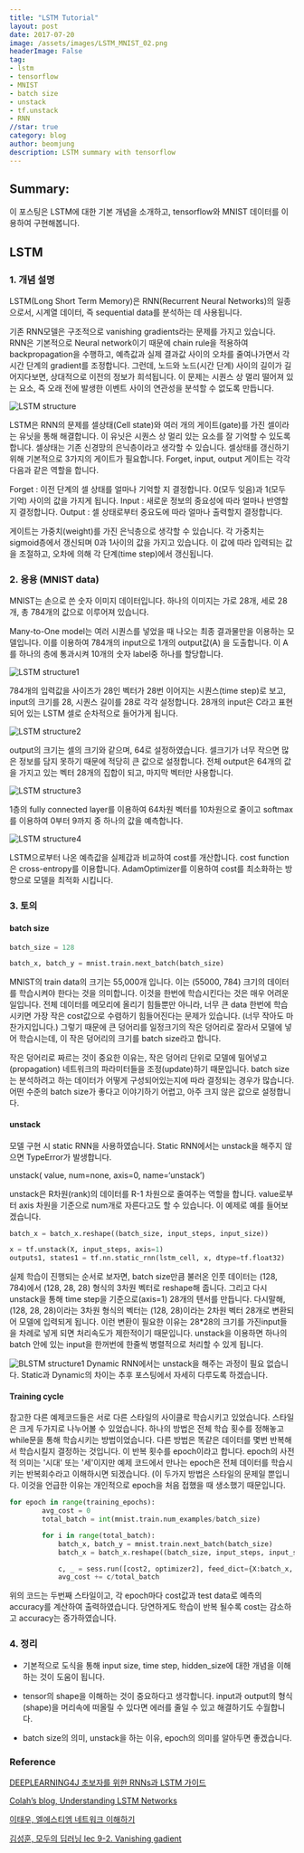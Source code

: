 ```yaml
---
title: "LSTM Tutorial"
layout: post
date: 2017-07-20
image: /assets/images/LSTM_MNIST_02.png
headerImage: False
tag:
- lstm
- tensorflow
- MNIST
- batch size
- unstack
- tf.unstack
- RNN
//star: true
category: blog
author: beomjung
description: LSTM summary with tensorflow
---
```


## Summary:

이 포스팅은 LSTM에 대한 기본 개념을 소개하고, tensorflow와 MNIST 데이터를 이용하여 구현해봅니다.



## LSTM 


### 1. 개념 설명

LSTM(Long Short Term Memory)은 RNN(Recurrent Neural Networks)의 일종으로서, 시계열 데이터, 즉 sequential data를 분석하는 데 사용됩니다. 

기존 RNN모델은 구조적으로 vanishing gradients라는 문제를 가지고 있습니다. RNN은 기본적으로 Neural network이기 때문에 chain rule을 적용하여 backpropagation을 수행하고, 예측값과 실제 결과값 사이의 오차를 줄여나가면서 각 시간 단계의 gradient를 조정합니다. 그런데, 노드와 노드(시간 단계) 사이의 길이가 길어지다보면, 상대적으로 이전의 정보가 희석됩니다. 이 문제는 시퀀스 상 멀리 떨어져 있는 요소, 즉 오래 전에 발생한 이벤트 사이의 연관성을 분석할 수 없도록 만듭니다.


![LSTM structure](/assets/images/LSTM_MNIST_00.png)

LSTM은 RNN의 문제를 셀상태(Cell state)와 여러 개의 게이트(gate)를 가진 셀이라는 유닛을 통해 해결합니다. 이 유닛은 시퀀스 상 멀리 있는 요소를 잘 기억할 수 있도록 합니다. 셀상태는 기존 신경망의 은닉층이라고 생각할 수 있습니다. 셀상태를 갱신하기 위해 기본적으로 3가지의 게이트가 필요합니다. Forget, input, output 게이트는 각각 다음과 같은 역할을 합니다. 

 Forget : 이전 단계의 셀 상태를 얼마나 기억할 지 결정합니다. 0(모두 잊음)과 1(모두 기억) 사이의 값을 가지게 됩니다.
 Input : 새로운 정보의 중요성에 따라 얼마나 반영할지 결정합니다.
 Output : 셀 상태로부터 중요도에 따라 얼마나 출력할지 결정합니다.

게이트는 가중치(weight)를 가진 은닉층으로 생각할 수 있습니다. 각 가중치는 sigmoid층에서 갱신되며 0과 1사이의 값을 가지고 있습니다. 이 값에 따라 입력되는 값을 조절하고, 오차에 의해 각 단계(time step)에서 갱신됩니다.
 


### 2. 응용 (MNIST data)

 MNIST는 손으로 쓴 숫자 이미지 데이터입니다. 하나의 이미지는 가로 28개, 세로 28개, 총 784개의 값으로 이루어져 있습니다. 

Many-to-One model는 여러 시퀀스를 넣었을 때 나오는 최종 결과물만을 이용하는 모델입니다. 이를 이용하여 784개의 input으로 1개의 output값(A) 을 도출합니다. 이 A를 하나의 층에 통과시켜 10개의 숫자 label중 하나를 할당합니다. 

![LSTM structure1](/assets/images/LSTM_MNIST_01.png)

784개의 입력값을 사이즈가 28인 벡터가 28번 이어지는 시퀀스(time step)로 보고, input의 크기를 28, 시퀀스 길이를 28로 각각 설정합니다. 28개의 input은 C라고 표현되어 있는 LSTM 셀로 순차적으로 들어가게 됩니다.

![LSTM structure2](/assets/images/LSTM_MNIST_02.png)

output의 크기는 셀의 크기와 같으며, 64로 설정하였습니다. 셀크기가 너무 작으면 많은 정보를 담지 못하기 때문에 적당히 큰 값으로 설정합니다. 전체 output은 64개의 값을 가지고 있는 벡터 28개의 집합이 되고, 마지막 벡터만 사용합니다. 

![LSTM structure3](/assets/images/LSTM_MNIST_03.png)

1층의 fully connected layer를 이용하여 64차원 벡터를 10차원으로 줄이고 softmax를 이용하여 0부터 9까지 중 하나의 값을 예측합니다.

![LSTM structure4](/assets/images/LSTM_MNIST_04.png)

LSTM으로부터 나온 예측값을 실제갑과 비교하여 cost를 개산합니다. cost function은 cross-entropy를 이용합니다. AdamOptimizer를 이용하여 cost를 최소화하는 방향으로 모델을 최적화 시킵니다.


### 3. 토의

#### **batch size**

```python
batch_size = 128 

batch_x, batch_y = mnist.train.next_batch(batch_size)
```
MNIST의 train data의 크기는 55,000개 입니다. 이는 (55000, 784) 크기의 데이터를 학습시켜야 한다는 것을 의미합니다. 이것을 한번에 학습시킨다는 것은 매우 어려운 일입니다. 전체 데이터를 메모리에 올리기 힘들뿐만 아니라, 너무 큰 data 한번에 학습시키면 가장 작은 cost값으로 수렴하기 힘들어진다는 문제가 있습니다. (너무 작아도 마찬가지입니다.) 그렇기 때문에 큰 덩어리를 일정크기의 작은 덩어리로 잘라서 모델에 넣어 학습시는데, 이 작은 덩어리의 크기를 batch size라고 합니다. 

작은 덩어리로 짜르는 것이 중요한 이유는, 작은 덩어리 단위로 모델에 밀어넣고(propagation) 네트워크의 파라미터들을 조정(update)하기 때문입니다. batch size는 분석하려고 하는 데이터가 어떻게 구성되어있는지에 따라 결정되는 경우가 많습니다. 어떤 수준의 batch size가 좋다고 이야기하기 어렵고, 아주 크지 않은 값으로 설정합니다.

#### **unstack**

모델 구현 시 static RNN을 사용하였습니다. Static RNN에서는 unstack을 해주지 않으면 TypeError가 발생합니다.

unstack( value, num=none, axis=0, name=‘unstack’)

unstack은 R차원(rank)의 데이터를 R-1 차원으로 줄여주는 역할을 합니다. value로부터 axis 차원을 기준으로 num개로 자른다고도 할 수 있습니다. 이 예제로 예를 들어보겠습니다. 

```python
batch_x = batch_x.reshape((batch_size, input_steps, input_size))

x = tf.unstack(X, input_steps, axis=1)
outputs1, states1 = tf.nn.static_rnn(lstm_cell, x, dtype=tf.float32)
```
실제 학습이 진행되는 순서로 보자면, batch size만큼 불러온 인풋 데이터는 (128, 784)에서 (128, 28, 28) 형식의 3차원 벡터로 reshape해 줍니다. 그리고 다시 unstack을 통해 time step을 기준으로(axis=1) 28개의 텐서를 만듭니다. 다시말해, (128, 28, 28)이라는 3차원 형식의 벡터는 (128, 28)이라는 2차원 벡터 28개로 변환되어 모델에 입력되게 됩니다. 이런 변환이 필요한 이유는 28*28의 크기를 가진input들을 차례로 넣게 되면 처리속도가 제한적이기 때문입니다. unstack을 이용하면 하나의 batch 안에 있는 input을 한꺼번에 한줄씩 병렬적으로 처리할 수 있게 됩니다. 

![BLSTM structure1](/assets/images/LSTM_MNIST_05.png)
Dynamic RNN에서는 unstack을 해주는 과정이 필요 없습니다. Static과 Dynamic의 차이는 추후 포스팅에서 자세히 다루도록 하겠습니다.

#### **Training cycle**

참고한 다른 예제코드들은 서로 다른 스타일의 사이클로 학습시키고 있었습니다. 스타일은 크게 두가지로 나누어볼 수 있었습니다. 하나의 방법은 전체 학습 횟수를 정해놓고 while문을 통해 학습시키는 방법이었습니다. 다른 방법은 똑같은 데이터를 몇번 반복해서 학습시킬지 결정하는 것입니다. 이 반복 횟수를 epoch이라고 합니다. epoch의 사전적 의미는 '시대' 또는 '세'이지만 예제 코드에서 만나는 epoch은 전체 데이터를 학습시키는 반복회수라고 이해하시면 되겠습니다. (이 두가지 방법은 스타일의 문제일 뿐입니다. 이것을 언급한 이유는 개인적으로 epoch을 처음 접했을 때 생소했기 때문입니다.

```python
for epoch in range(training_epochs):
        avg_cost = 0
        total_batch = int(mnist.train.num_examples/batch_size)

        for i in range(total_batch):
            batch_x, batch_y = mnist.train.next_batch(batch_size)
            batch_x = batch_x.reshape((batch_size, input_steps, input_size))

            c, _ = sess.run([cost2, optimizer2], feed_dict={X:batch_x, Y:batch_y})   
            avg_cost += c/total_batch
```

위의 코드는 두번째 스타일이고, 각 epoch마다 cost값과 test data로 예측의 accuracy를 계산하여 출력하였습니다. 당연하게도 학습이 반복 될수록 cost는 감소하고 accuracy는 증가하였습니다. 

### 4. 정리

- 기본적으로 도식을 통해 input size, time step, hidden_size에 대한 개념을 이해하는 것이 도움이 됩니다.

- tensor의 shape을 이해하는 것이 중요하다고 생각합니다. input과 output의 형식(shape)을 머리속에 떠올릴 수 있다면 에러를 줄일 수 있고 해결하기도 수월합니다.

-  batch size의 의미, unstack을 하는 이유, epoch의 의미를 알아두면 좋겠습니다.

### Reference
[DEEPLEARNING4J 초보자를 위한 RNNs과 LSTM 가이드](https://deeplearning4j.org/kr/lstm#vanishing)

[Colah’s blog, Understanding LSTM Networks](http://colah.github.io/posts/2015-08-Understanding-LSTMs/)

[이태우, 엘에스티엠 네트워크 이해하기](http://www.whydsp.org/280)

[김성훈, 모두의 딥러닝 lec 9-2. Vanishing gadient](https://www.youtube.com/watch?v=cKtg_fpw88c&list=PLlMkM4tgfjnLSOjrEJN31gZATbcj_MpUm&index=30)
